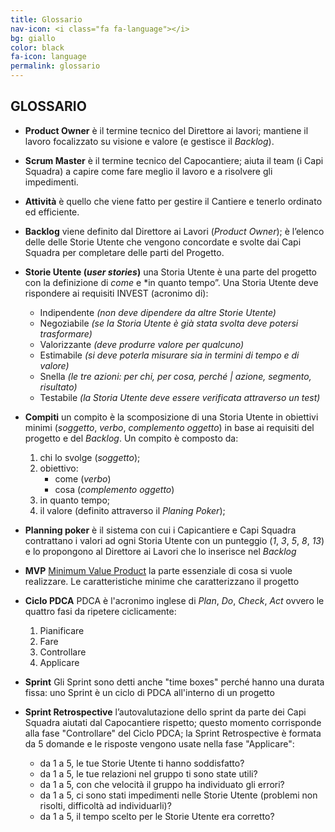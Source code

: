 ```yaml
---
title: Glossario
nav-icon: <i class="fa fa-language"></i>
bg: giallo
color: black
fa-icon: language
permalink: glossario
---
```


## [<i class="fa fa-angle-up"></i>](#schema) GLOSSARIO [<i class="fa fa-angle-down"></i>](#architetture)

- **Product Owner** <i class="fa fa-long-arrow-right"></i> è il termine tecnico del Direttore ai lavori; mantiene il lavoro focalizzato su visione e valore (e gestisce il *Backlog*). 

- **Scrum Master** <i class="fa fa-long-arrow-right"></i> è il termine tecnico del Capocantiere; aiuta il team (i Capi Squadra) a capire come fare meglio il lavoro e a risolvere gli impedimenti.

- **Attività** <i class="fa fa-long-arrow-right"></i> è quello che viene fatto per gestire il Cantiere e tenerlo ordinato ed efficiente.

- **Backlog** <i class="fa fa-long-arrow-right"></i> viene definito dal Direttore ai Lavori (*Product Owner*); è l’elenco delle delle Storie Utente che vengono concordate e svolte dai Capi Squadra per completare delle parti del Progetto.

- **Storie Utente (*user stories*)** <i class="fa fa-long-arrow-right"></i> una Storia Utente è una parte del progetto con la definizione di *come* e *in quanto tempo”. Una Storia Utente deve rispondere ai requisiti INVEST (acronimo di): 
	* Indipendente *(non deve dipendere da altre Storie Utente)*
	* Negoziabile *(se la Storia Utente è già stata svolta deve potersi trasformare)*
	* Valorizzante *(deve produrre valore per qualcuno)*
	* Estimabile *(si deve poterla misurare sia in termini di tempo e di valore)*
	* Snella *(le tre azioni: per chi, per cosa, perché | azione, segmento, risultato)*
	* Testabile *(la Storia Utente deve essere verificata attraverso un test)*

- **Compiti** <i class="fa fa-long-arrow-right"></i> un compito è la scomposizione di una Storia Utente in obiettivi minimi (*soggetto*, *verbo*, *complemento oggetto*) in base ai requisiti del progetto e del *Backlog*. Un compito è composto da: 
	1. chi lo svolge (*soggetto*);  
	2. obiettivo: 
		- come (*verbo*)
		- cosa (*complemento oggetto*)
	3. in quanto tempo;
	4. il valore (definito attraverso il *Planing Poker*);

- **Planning poker** <i class="fa fa-long-arrow-right"></i> è il sistema con cui i Capicantiere e Capi Squadra contrattano i valori ad ogni Storia Utente con un punteggio (*1*, *3*, *5*, *8*, *13*) e lo propongono al Direttore ai Lavori che lo inserisce nel *Backlog*

- **MVP** <i class="fa fa-long-arrow-right"></i> [Minimum Value Product](https://it.wikipedia.org/wiki/Minimum_Viable_Product) la parte essenziale di cosa si vuole realizzare. Le caratteristiche minime che caratterizzano il progetto 

- **Ciclo PDCA** <i class="fa fa-long-arrow-right"></i> PDCA è l'acronimo inglese di *Plan*, *Do*, *Check*, *Act* ovvero le quattro fasi da ripetere ciclicamente: 
	1. Pianificare
	2. Fare
	3. Controllare
	4. Applicare

- **Sprint** <i class="fa fa-long-arrow-right"></i> Gli Sprint sono detti anche "time boxes" perché hanno una durata fissa: uno Sprint è un ciclo di PDCA all'interno di un progetto

- **Sprint Retrospective** <i class="fa fa-long-arrow-right"></i> l’autovalutazione dello sprint da parte dei Capi Squadra aiutati dal Capocantiere rispetto; questo momento corrisponde alla fase "Controllare" del Ciclo PDCA; la Sprint Retrospective è formata da 5 domande e le risposte vengono usate nella fase "Applicare":
  - da 1 a 5, le tue Storie Utente ti hanno soddisfatto?
  - da 1 a 5, le tue relazioni nel gruppo ti sono state utili?
  - da 1 a 5, con che velocità il gruppo ha individuato gli errori?
  - da 1 a 5, ci sono stati impedimenti nelle Storie Utente (problemi non risolti, difficoltà ad individuarli)?
  - da 1 a 5, il tempo scelto per le Storie Utente era corretto?